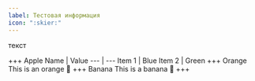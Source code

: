 ```yaml
---
label: Тестовая информация
icon: ":skier:"
---
```

текст

+++ Apple
Name   | Value
---    | ---
Item 1 | Blue
Item 2 | Green
+++ Orange
This is an orange 🍊
+++ Banana
This is a banana 🍌
+++
